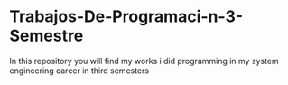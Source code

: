 # Trabajos-De-Programaci-n-3-Semestre
In this repository you will find my works i did programming in my system engineering career in third semesters
